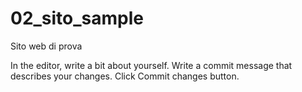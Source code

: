 # 02_sito_sample
Sito web di prova


In the editor, write a bit about yourself.
Write a commit message that describes your changes.
Click Commit changes button.
